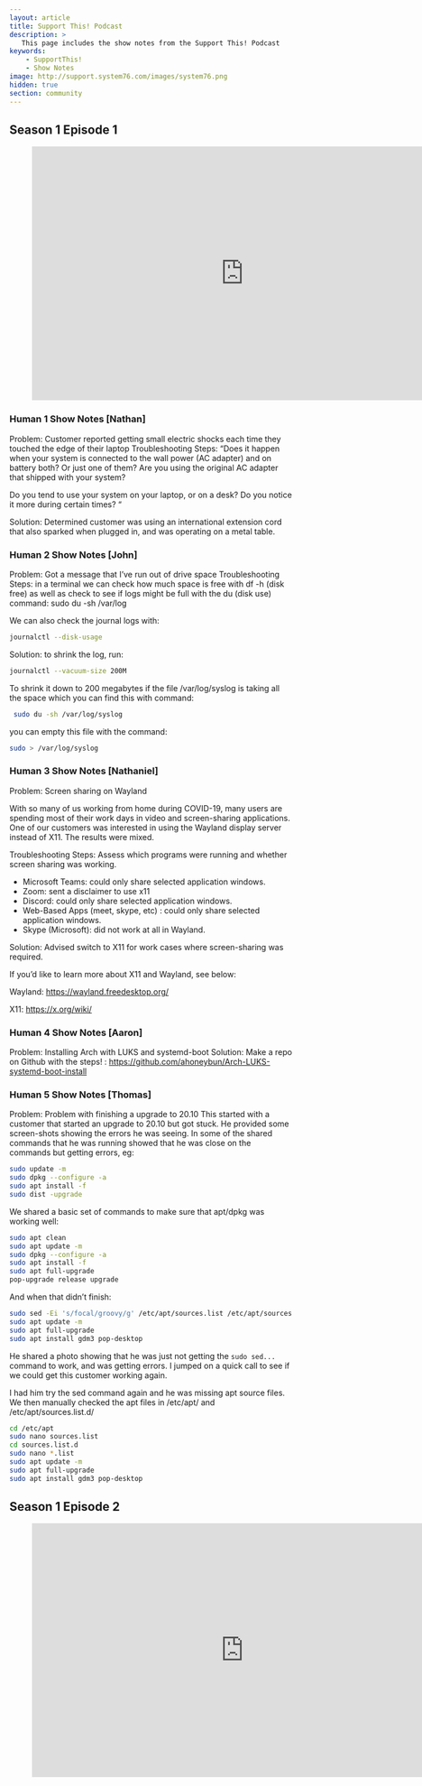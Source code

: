 ```yaml
---
layout: article
title: Support This! Podcast
description: >
   This page includes the show notes from the Support This! Podcast
keywords:
    - SupportThis!
    - Show Notes
image: http://support.system76.com/images/system76.png
hidden: true
section: community
---
```


## Season 1 Episode 1

<figure class="video_container">
  <iframe src="https://www.youtube.com/embed/53s7MmwNv8E" frameborder="0" allowfullscreen="true" width="750" height="450"> </iframe>
</figure>

### Human 1 Show Notes [Nathan]
Problem: Customer reported getting small electric shocks each time they touched the edge of their laptop
Troubleshooting Steps: “Does it happen when your system is connected to the wall power (AC adapter) and on battery both? Or just one of them? Are you using the original AC adapter that shipped with your system?

Do you tend to use your system on your laptop, or on a desk? Do you notice it more during certain times? “

Solution: Determined customer was using an international extension cord that also sparked when plugged in, and was operating on a metal table.

### Human 2 Show Notes [John]
Problem:  Got a message that I’ve run out of drive space
Troubleshooting Steps: in a terminal we can check how much space is free with df -h (disk free) as well as check to see if logs might be full with the du (disk use) command:
sudo du -sh /var/log

We can also check the journal logs with:

```bash
journalctl --disk-usage
 ```

Solution: to shrink the log, run: 

```bash
journalctl --vacuum-size 200M 
```

To shrink it down to 200 megabytes if the file /var/log/syslog is taking all the space which you can find this with command:

```bash
 sudo du -sh /var/log/syslog
``` 

you can empty this file with the command:

```bash
sudo > /var/log/syslog
```

### Human 3 Show Notes [Nathaniel]

Problem: Screen sharing on Wayland

With so many of us working from home during COVID-19, many users are spending most of their work days in video and screen-sharing applications. One of our customers was interested in using the Wayland display server instead of X11. The results were mixed.

Troubleshooting Steps:  Assess which programs were running and whether screen sharing was working.
- Microsoft Teams: could only share selected application windows.
- Zoom: sent a disclaimer to use x11
- Discord: could only share selected application windows.
- Web-Based Apps (meet, skype, etc) : could only share selected application windows.
- Skype (Microsoft): did not work at all in Wayland.    

Solution:  Advised switch to X11 for work cases where screen-sharing was required.

If you’d like to learn more about X11 and Wayland, see below:

Wayland:
https://wayland.freedesktop.org/

X11:
https://x.org/wiki/                                   

### Human 4 Show Notes [Aaron]
Problem: Installing Arch with LUKS and systemd-boot
Solution: Make a repo on Github with the steps! : https://github.com/ahoneybun/Arch-LUKS-systemd-boot-install

### Human 5 Show Notes [Thomas]
Problem: Problem with finishing a upgrade to 20.10
This started with a customer that started an upgrade to 20.10 but got stuck. He provided some screen-shots showing the errors he was seeing. In some of the shared commands that he was running showed that he was close on the commands but getting errors, eg:

```bash
sudo update -m
sudo dpkg --configure -a
sudo apt install -f
sudo dist -upgrade
```

We shared a basic set of commands to make sure that apt/dpkg was working well:

```bash
sudo apt clean
sudo apt update -m
sudo dpkg --configure -a
sudo apt install -f
sudo apt full-upgrade
pop-upgrade release upgrade
```

And when that didn’t finish:

```bash
sudo sed -Ei 's/focal/groovy/g' /etc/apt/sources.list /etc/apt/sources.list.d/*.list
sudo apt update -m
sudo apt full-upgrade
sudo apt install gdm3 pop-desktop
```

He shared a photo showing that he was just not getting the `sudo sed...` command to work, and was getting errors. I jumped on a quick call to see if we could get this customer working again.

I had him try the sed command again and he was missing apt source files. We then manually checked the apt files in /etc/apt/ and /etc/apt/sources.list.d/

```bash
cd /etc/apt
sudo nano sources.list
cd sources.list.d
sudo nano *.list
sudo apt update -m
sudo apt full-upgrade
sudo apt install gdm3 pop-desktop
```

## Season 1 Episode 2

<figure class="video_container">
  <iframe src="https://www.youtube.com/embed/J1gD2NaRNvw" frameborder="0" allowfullscreen="true" width="750" height="450"> </iframe>
</figure>
